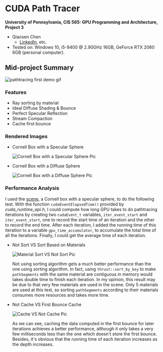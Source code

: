 CUDA Path Tracer
================

**University of Pennsylvania, CIS 565: GPU Programming and Architecture, Project 3**

* Qiaosen Chen
  * [LinkedIn](https://www.linkedin.com/in/qiaosen-chen-725699141/), etc.
* Tested on: Windows 10, i5-9400 @ 2.90GHz 16GB, GeForce RTX 2060 6GB (personal computer).

## Mid-project Summary

![pathtracing first demo gif](https://github.com/giaosame/Project3-CUDA-Path-Tracer/blob/master/img/pathtracing_first_demo.gif)

### Features

- Ray sorting by material
- Ideal Diffuse Shading & Bounce
- Perfect Specular Reflection
- Stream Compaction
- Cache first bounce  

### Rendered Images

- Cornell Box with a Specular Sphere

  ![Cornell Box with a Specular Sphere Pic](https://github.com/giaosame/Project3-CUDA-Path-Tracer/blob/master/img/cornell.2020-09-30_19-21-14z.5000samp.png)

- Cornell Box with a Diffuse Sphere

  ![Cornell Box with a Diffuse Sphere Pic](https://github.com/giaosame/Project3-CUDA-Path-Tracer/blob/master/img/cornell.2020-09-30_19-28-44z.5000samp.png)

### Performance Analysis

I used the [scene](https://github.com/giaosame/Project3-CUDA-Path-Tracer/blob/master/scenes/cornell.txt), a Cornell box with a specular sphere, to do the following test. With the function ```cudaEventElapsedTime()``` provided by *cuda_runtime_api.h*, I could compute how long GPU takes to do pathtracing iterations by creating two ```cudaEvent_t``` variables, ```iter_event_start``` and ```iter_event_start```, one to record the start time of an iteration and the other to record the end time. After each iteration, I added the running time of this iteration to a variable ```gpu_time_accumulator```, to accumulate the total time of all the iterations. Finally, I could get the average time of each iteration.

- Not Sort VS Sort Based on Materials

  ![Material Sort VS Not Sort Pic](https://github.com/giaosame/Project3-CUDA-Path-Tracer/blob/master/img/performance_inset_%20materialsort_comp.png)

  Not using sorting algorithm gets a much better performance than the one using sorting algorithm. In fact, using ```thrust::sort_by_key``` to make ```pathSegments``` with the same material are contiguous in memory would takes double time to finish each iteration. In my opinion, this result may be due to that very few materials are used in the scene. Only 5 materials are used at this test, so sorting ```pathSegments``` according to their materials consumes more resources and takes more time.

- Not Cache VS First Bounce Cache

  ![Cache VS Not Cache Pic](https://github.com/giaosame/Project3-CUDA-Path-Tracer/blob/master/img/performance_inset_%20cache_comp.png)  

  As we can see, caching the data computed in the first bounce for later iterations achieves a better performance, although it only takes a very few milliseconds less than the one which doesn't store the first bounce. Besides, it's obvious that the running time of each iteration increases as the depth increases.